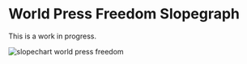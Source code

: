 # World Press Freedom Slopegraph

This is a work in progress.

![slopechart world press freedom](https://cloud.githubusercontent.com/assets/22851/9297050/f1003862-4466-11e5-8610-acaca9bab9e7.png)
